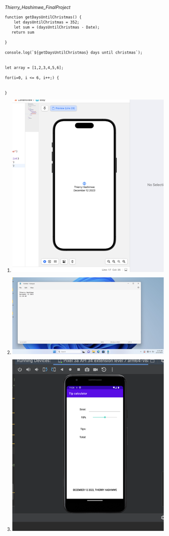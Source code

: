 *Thierry_Hashimwe_FinalProject*


```
function getDaysUntilChristmas() {
    let daysUntilChristmas = 352;
    let sum = (daysUntilChristmas - Date);
   return sum
 
}

console.log(`${getDaysUntilChristmas} days until christmas`);


let array = [1,2,3,4,5,6];

for(i=0, i <= 6, i++;) {

    
}

```




1. ![ios image ](/images/ios.png)

2. ![windows image ](/images/windows.png)
3. ![android image ](/images/android.png)